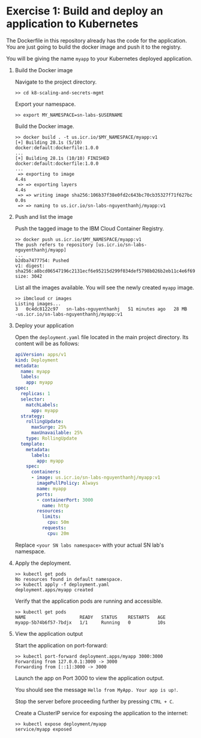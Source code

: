 # Exercise 1: Build and deploy an application to Kubernetes

The Dockerfile in this repository already has the code for the application. You are just going to build the docker image and push it to the registry.

You will be giving the name `myapp` to your Kubernetes deployed application.

1. Build the Docker image

    Navigate to the project directory.

    ```shell
    >> cd k8-scaling-and-secrets-mgmt
    ```

    Export your namespace.

    ```shell
    >> export MY_NAMESPACE=sn-labs-$USERNAME
    ```

    Build the Docker image.

    ```shell
    >> docker build . -t us.icr.io/$MY_NAMESPACE/myapp:v1
    [+] Building 28.1s (5/10)                                 docker:default:dockerfile:1.0.0
    ...
    [+] Building 28.1s (10/10) FINISHED                        docker:default:dockerfile:1.0.0
    ...
     => exporting to image                                              4.4s
     => => exporting layers                                             4.4s
     => => writing image sha256:106b37f38e0fd2c643bc70cb35327f71f627bc  0.0s
     => => naming to us.icr.io/sn-labs-nguyenthanhj/myapp:v1
    ```

2. Push and list the image

    Push the tagged image to the IBM Cloud Container Registry.

    ```shell
    >> docker push us.icr.io/$MY_NAMESPACE/myapp:v1
    The push refers to repository [us.icr.io/sn-labs-nguyenthanhj/myapp]
    ...
    b2dba7477754: Pushed 
    v1: digest: sha256:a8bcd06547196c2131ecf6e95215d299f034def5798b026b2eb11c4e6f6997c6 size: 3042
    ```

    List all the images available. You will see the newly created `myapp` image.

    ```shell
    >> ibmcloud cr images
    Listing images...
    3   0c4dc8122c97   sn-labs-nguyenthanhj   51 minutes ago   28 MB    -us.icr.io/sn-labs-nguyenthanhj/myapp:v1 
    ```

3. Deploy your application

    Open the `deployment.yaml` file located in the main project directory. Its content will be as follows:

    ```yaml
    apiVersion: apps/v1
    kind: Deployment
    metadata:
      name: myapp
      labels:
        app: myapp
    spec:
      replicas: 1
      selector:
        matchLabels:
          app: myapp
      strategy:
        rollingUpdate:
          maxSurge: 25%
          maxUnavailable: 25%
        type: RollingUpdate
      template:
        metadata:
          labels:
            app: myapp
        spec:
          containers:
          - image: us.icr.io/sn-labs-nguyenthanhj/myapp:v1
            imagePullPolicy: Always
            name: myapp
            ports:
            - containerPort: 3000
              name: http
            resources:
              limits:
                cpu: 50m
              requests:
                cpu: 20m
    ```

    Replace `<your SN labs namespace>` with your actual SN lab's namespace.

4. Apply the deployment.

    ```shell
    >> kubectl get pods
    No resources found in default namespace.
    >> kubectl apply -f deployment.yaml
    deployment.apps/myapp created
    ```

    Verify that the application pods are running and accessible.

    ```shell
    >> kubectl get pods
    NAME                    READY   STATUS    RESTARTS   AGE
    myapp-5b74b6f57-7bdjx   1/1     Running   0          10s
    ```

5. View the application output

    Start the application on port-forward:

    ```shell
    >> kubectl port-forward deployment.apps/myapp 3000:3000
    Forwarding from 127.0.0.1:3000 -> 3000
    Forwarding from [::1]:3000 -> 3000
    ```

    Launch the app on Port 3000 to view the application output.

    You should see the message `Hello from MyApp. Your app is up!`.

    Stop the server before proceeding further by pressing `CTRL + C`.

    Create a ClusterIP service for exposing the application to the internet:

    ```shell
    >> kubectl expose deployment/myapp
    service/myapp exposed
    ```
